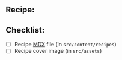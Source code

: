 ## Recipe: <!-- Your recipe's title -->

## Checklist:

- [ ] Recipe [MDX](https://mdxjs.com/) file (in `src/content/recipes`)
- [ ] Recipe cover image (in `src/assets`)
